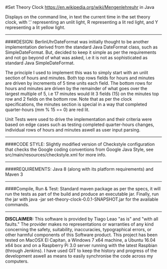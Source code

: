 #Set Theory Clock
https://en.wikipedia.org/wiki/Mengenlehreuhr in Java

Displays on the command line, in text the current time in the set theory clock, with ‘.’ representing an unlit light, R representing a lit red light, and Y representing a lit yellow light.

-----------------------------------------------------
####DESIGN:
BerlinUhrDateFormat was initially thought to be another implementation derived from the standard Java DateFormat class, such as SimpleDateFormat. But,
decided to keep it simple as per the requirements and not go beyond of what was asked, i.e it is not as sophisticated as standard Java SimpleDateFormat.

The principle I used to implement this was to simply start with an unlit section of hours and minutes. Both top rows fields for hours and minutes are driven by
increments of 5 time units each field. The bottom rows for hours and minutes are driven by the remainder of what goes over the largest multiple of 5, 
i.e 17 minutes would lit 3 fields (15) on the minutes top row and 2 fields on the bottom row.
Note that as per the clock specifications, the minutes section is special in a way that completed quarter-hours (mm % 15 == 0) are red lit.

Unit Tests were used to drive the implementation and their criteria were based on edge cases such as testing completed quarter-hours changes, individual rows of hours and minutes aswell as user input parsing. 

-----------------------------------------------------

####CODE STYLE:
Slightly modified version of Checkstyle configuration that checks the Google coding conventions from Google Java Style, see src/main/resources/checkstyle.xml for more info.

-----------------------------------------------------

####REQUIREMENTS:
Java 8 (along with its platform requirements) and Maven 3

-----------------------------------------------------
####Compile, Run & Test:
Standard maven package as per the specs, it will run the tests as part of the build and produce an executable jar. 
Finally, run the jar with java -jar set-theory-clock-0.0.1-SNAPSHOT.jar for the available commands.

-----------------------------------------------------

**DISCLAIMER:**
This software is provided by Tiago Leao "as is" and "with all faults." The provider makes no representations or warranties of any kind concerning the safety, suitability, inaccuracies, typographical errors, or other harmful components of this Software product.
This project has been tested on MacOSX El Capitan, a Windows 7 x64 machine, a Ubuntu 16.04 x64 box and on a Raspberry Pi 3.0 server running with the latest Raspbian (through Jenkins).
I have used GIT to keep the history and progress of the development aswell as means to easily synchronise the code across my computers.